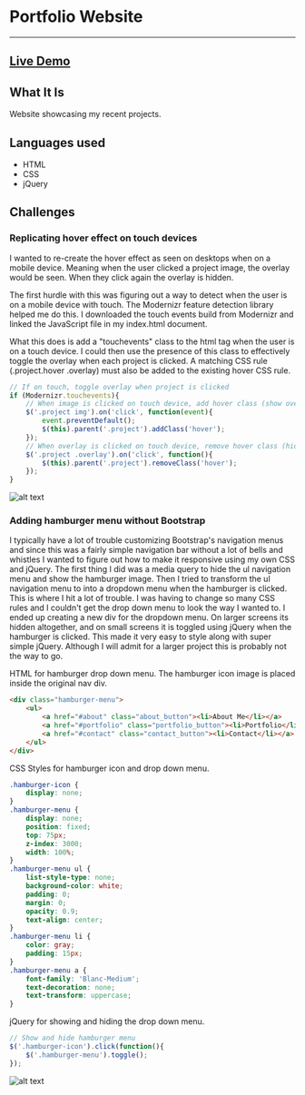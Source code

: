 # Portfolio Website
---
## [Live Demo](http://juliemdyer.com)

## What It Is
Website showcasing my recent projects.

## Languages used
* HTML
* CSS
* jQuery


## Challenges
### Replicating hover effect on touch devices
I wanted to re-create the hover effect as seen on desktops when on a mobile device. Meaning when the user clicked a project image, the overlay would be seen. When they click again the overlay is hidden.

The first hurdle with this was figuring out a way to detect when the user is on a mobile device with touch. The Modernizr feature detection library helped me do this. I downloaded the touch events build from Modernizr and linked the  JavaScript file in my index.html document.

What this does is add a "touchevents" class to the html tag when the user is on a touch device. I could then use the presence of this class to effectively toggle the overlay when each project is clicked. A matching CSS rule (.project.hover .overlay) must also be added to the existing hover CSS rule.
```JavaScript
// If on touch, toggle overlay when project is clicked
if (Modernizr.touchevents){
    // When image is clicked on touch device, add hover class (show overlay)
    $('.project img').on('click', function(event){
        event.preventDefault();
        $(this).parent('.project').addClass('hover');
    });
    // When overlay is clicked on touch device, remove hover class (hide overlay)
    $('.project .overlay').on('click', function(){
        $(this).parent('.project').removeClass('hover');
    });
}
```
![alt text](https://github.com/juliemdyer/Portfolio/blob/master/img/touch_screenshot.png)

### Adding hamburger menu without Bootstrap
I typically have a lot of trouble customizing Bootstrap's navigation menus and since this was a fairly simple navigation bar without a lot of bells and whistles I wanted to figure out how to make it responsive using my own CSS and jQuery.
The first thing I did was a media query to hide the ul navigation menu and show the hamburger image.
Then I tried to transform the ul navigation menu to into a dropdown menu when the hamburger is clicked. This is where I hit a lot of trouble. I was having to change so many CSS rules and I couldn't get the drop down menu to look the way I wanted to.
I ended up creating a new div for the dropdown menu. On larger screens its hidden altogether, and on small screens it is toggled using jQuery when the hamburger is clicked. This made it very easy to style along with super simple jQuery. Although I will admit for a larger project this is probably not the way to go.

HTML for hamburger drop down menu. The hamburger icon image is placed inside the original nav div.
```HTML
<div class="hamburger-menu">
    <ul>
        <a href="#about" class="about_button"><li>About Me</li></a>
        <a href="#portfolio" class="portfolio_button"><li>Portfolio</li></a>
        <a href="#contact" class="contact_button"><li>Contact</li></a>
    </ul>
</div>
```

CSS Styles for hamburger icon and drop down menu.
```CSS
.hamburger-icon {
	display: none;
}
.hamburger-menu {
	display: none;
	position: fixed;
	top: 75px;
	z-index: 3000;
	width: 100%;
}
.hamburger-menu ul {
	list-style-type: none;
	background-color: white;
	padding: 0;
	margin: 0;
	opacity: 0.9;
	text-align: center;
}
.hamburger-menu li {
	color: gray;
	padding: 15px;
}
.hamburger-menu a {
	font-family: 'Blanc-Medium';
	text-decoration: none;
	text-transform: uppercase;
}
```

jQuery for showing and hiding the drop down menu.
```JavaScript
// Show and hide hamburger menu
$('.hamburger-icon').click(function(){
    $('.hamburger-menu').toggle();
});
```
![alt text](https://github.com/juliemdyer/Portfolio/blob/master/img/hamburger_screenshot.png)
